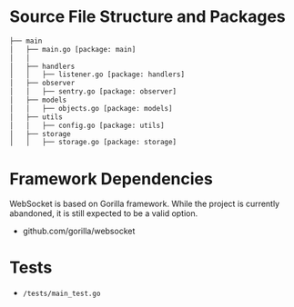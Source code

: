 Source File Structure and Packages
===========================
```bash
├── main
│   ├── main.go [package: main]
│   │
│   ├── handlers
│   │   ├── listener.go [package: handlers]
│   ├── observer
│   │   ├── sentry.go [package: observer]
│   ├── models
│   │   ├── objects.go [package: models]
│   ├── utils
│   │   ├── config.go [package: utils]
│   ├── storage
│   │   ├── storage.go [package: storage]
```

Framework Dependencies
===========================

WebSocket is based on Gorilla framework. While the project is currently abandoned, it is still expected to be a valid option.

- github.com/gorilla/websocket

Tests
===========================
- `/tests/main_test.go`